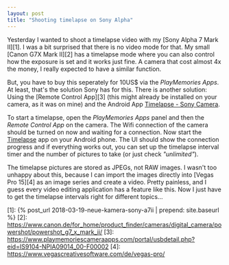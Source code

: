 ```yaml
---
layout: post
title: "Shooting timelapse on Sony Alpha"
---
```

Yesterday I wanted to shoot a timelapse video with my [Sony Alpha 7 Mark II][1]. I was a bit surprised that there is no video mode for that. My small [Canon G7X Mark II][2] has a timelapse mode where you can also control how the exposure is set and it works just fine. A camera that cost almost 4x the money, I really expected to have a similar function.

But, you have to buy this seperately for 10US$ via the *PlayMemories Apps*. At least, that's the solution Sony has for this. There is another solution: Using the [Remote Control App][3] (this might already be installed on your camera, as it was on mine) and the Android App [Timelapse - Sony Camera][0].

To start a timelapse, open the *PlayMemories Apps* panel and then the *Remote Control App* on the camera. The Wifi connection of the camera should be turned on now and waiting for a connection. Now start the [Timelapse][0] app on your Android phone. The UI should show the connection progress and if everything works out, you can set up the timelapse interval timer and the number of pictures to take (or just check *"unlimited"*).

The timelapse pictures are stored as JPEGs, not RAW images. I wasn't too unhappy about this, because I can import the images directly into [Vegas Pro 15][4] as an image series and create a video. Pretty painless, and I guess every video editing application has a feature like this. Now I just have to get the timelapse intervals right for different topics...

[0]: https://play.google.com/store/apps/details?id=com.thibaudperso.sonycamera
[1]: {% post_url 2018-03-19-neue-kamera-sony-a7ii | prepend: site.baseurl %}
[2]: https://www.canon.de/for_home/product_finder/cameras/digital_camera/powershot/powershot_g7_x_mark_ii/
[3]: https://www.playmemoriescameraapps.com/portal/usbdetail.php?eid=IS9104-NPIA09014_00-F00002
[4]: https://www.vegascreativesoftware.com/de/vegas-pro/
